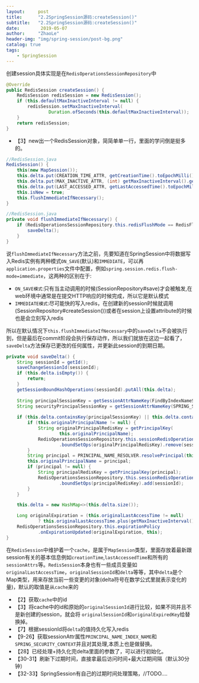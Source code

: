```yaml
---
layout:     post
title:      "2.2SpringSession源码:createSession()"
subtitle:   "2.2SpringSession源码:createSession()"
date:        2019-05-07
author:     "ZhaoLe"
header-img: "img/spring-session/post-bg.png"
catalog: true
tags:
    - SpringSession
---
```


创建session具体实现是在`RedisOperationsSessionRepository`中

```java
@Override
public RedisSession createSession() {
	RedisSession redisSession = new RedisSession();
	if (this.defaultMaxInactiveInterval != null) {
		redisSession.setMaxInactiveInterval(
				Duration.ofSeconds(this.defaultMaxInactiveInterval));
	}
	return redisSession;
}
```
* 【3】new出一个RedisSession对象，简简单单一行，里面的学问倒是挺多的。

```java
//RedisSession.java
RedisSession() {
	this(new MapSession());
	this.delta.put(CREATION_TIME_ATTR, getCreationTime().toEpochMilli());
	this.delta.put(MAX_INACTIVE_ATTR, (int) getMaxInactiveInterval().getSeconds());
	this.delta.put(LAST_ACCESSED_ATTR, getLastAccessedTime().toEpochMilli());
	this.isNew = true;
	this.flushImmediateIfNecessary();
}
```

```java
//RedisSession.java
private void flushImmediateIfNecessary() {
	if (RedisOperationsSessionRepository.this.redisFlushMode == RedisFlushMode.IMMEDIATE) {
		saveDelta();
	}
}
```

说`flushImmediateIfNecessary`方法之前，先要知道在SpringSession中将数据写入Redis实例有两种模式`ON_SAVE`(默认)和`IMMEDIATE`，可以再`application.properties`文件中配置，例如`spring.session.redis.flush-mode=immediate`，这两种的区别在于:

  * `ON_SAVE模式`:只有当主动调用的时候(SessionRepository#save)才会被触发,在web环境中通常是在提交HTTP响应的时候完成，所以它是默认模式
  * `IMMEDIATE模式`:尽可能快的写入redis，在创建新的session时候就调用(SessionRepository#createSession())或者在session上设置attribute的时候也是会立刻写入redis
  
所以在默认情况下`this.flushImmediateIfNecessary`中的`saveDelta`不会被执行到，但是最后在commit阶段会执行保存动作，所以我们就放在这边一起看了，`saveDelta`方法保存已更改的任何属性，并更新此session的到期日期。
      
```java
private void saveDelta() {
	String sessionId = getId();
	saveChangeSessionId(sessionId);
	if (this.delta.isEmpty()) {
		return;
	}
	getSessionBoundHashOperations(sessionId).putAll(this.delta);
	
	String principalSessionKey = getSessionAttrNameKey(FindByIndexNameSessionRepository.PRINCIPAL_NAME_INDEX_NAME);
	String securityPrincipalSessionKey = getSessionAttrNameKey(SPRING_SECURITY_CONTEXT);
	
	if (this.delta.containsKey(principalSessionKey)	|| this.delta.containsKey(securityPrincipalSessionKey)) {
		if (this.originalPrincipalName != null) {
			String originalPrincipalRedisKey = getPrincipalKey(
					this.originalPrincipalName);
			RedisOperationsSessionRepository.this.sessionRedisOperations
					.boundSetOps(originalPrincipalRedisKey).remove(sessionId);
		}
		String principal = PRINCIPAL_NAME_RESOLVER.resolvePrincipal(this);
		this.originalPrincipalName = principal;
		if (principal != null) {
			String principalRedisKey = getPrincipalKey(principal);
			RedisOperationsSessionRepository.this.sessionRedisOperations
					.boundSetOps(principalRedisKey).add(sessionId);
		}
	}

	this.delta = new HashMap<>(this.delta.size());

	Long originalExpiration = (this.originalLastAccessTime != null)
			? this.originalLastAccessTime.plus(getMaxInactiveInterval()).toEpochMilli() : null;
	RedisOperationsSessionRepository.this.expirationPolicy
			.onExpirationUpdated(originalExpiration, this);
}
```
      
在`RedisSession`中维护着一个`cache`，是属于`MapSession`类型，里面存放着最新跟session有关的基本信息例如`creationTime`,`lastAccessedTime`和所有的`sessionAttrs`等。`RedisSession`本身也有一些成员变量如`originalLastAccessTime`，`originalSessionId`和`delta`等等，其中`delta`是个Map类型，用来存放当前一些变更的对象(delta符号在数学公式里就表示变化的量)，默认的取值是从`cache`来的

* 【2】获取`cache`中的id
* 【3】将cache中的id和原始的`originalSessionId`进行比较，如果不同并且不是新创建的session，就会将
`originalSessionId`和`originalExpiredKey`给替换掉。
* 【7】根据sessionId将`delta`的值持久化写入redis
* 【9-26】获取sessionAttr属性`PRINCIPAL_NAME_INDEX_NAME`和`SPRING_SECURITY_CONTEXT`并且对其处理,本质上也是做替换。
* 【28】已经处理+持久化完delta里面的参数了，可以进行初始化。
* 【30-31】刷新下过期时间，直接拿最后访问时间+最大过期间隔（默认30分钟）
* 【32-33】SpringSession有自己的过期时间处理策略，//TODO....
      

